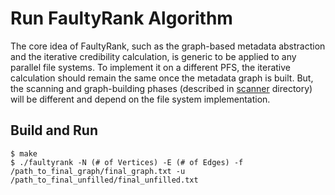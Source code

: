 # Run FaultyRank Algorithm

The core idea of FaultyRank, such as the graph-based metadata abstraction and the iterative credibility calculation, is generic to be applied to any parallel file systems. To implement it on a different PFS, the iterative calculation should remain the same once the metadata graph is built. But, the scanning and graph-building phases (described in [scanner](https://github.com/DIR-LAB/FaultyRank/tree/main/scanner) directory) will be different and depend on the file system implementation.

## Build and Run
```
$ make
$ ./faultyrank -N (# of Vertices) -E (# of Edges) -f /path_to_final_graph/final_graph.txt -u /path_to_final_unfilled/final_unfilled.txt
```

